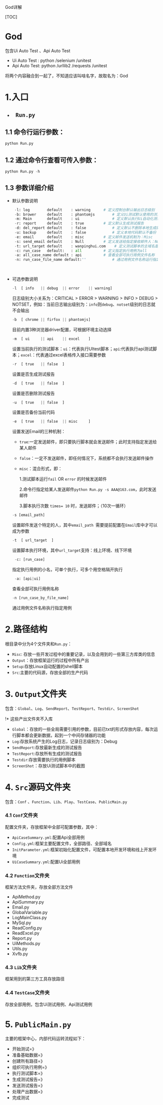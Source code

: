 God详解

[TOC]

# God 

包含Ui Auto Test 、Api Auto Test

- Ui Auto Test : python  /selenium /unitest
- Api Auto Test: python /urllib2 /requests /unitest

将两个内容融合到一起了，不知道应该叫啥名字，故取名为：God

# 1.入口 

- ## ` Run.py`

## 1.1 命令行运行参数：

```python
python Run.py
```

## 1.2 通过命令行查看可传入参数：

```python
python Run.py -h
```



## 1.3 参数详细介绍

- 默认参数说明

  ```python
   -l: log        default    : warning 		# 定义控制台默认输出日志级别
   -b: brower     default    : phantomjs		# 定义Ui测试默认使用的浏览器
   -m: Main       default    : ui			    # 定义默认执行Ui自动化测试脚本
   -r: report     default    : true			# 定义默认生成测试报告
   -d: del_report default    : false			# 定义默认不删除本地生成的测试报告
   -u: backup     default    : false			# 定义本地代码默认不备份
   -e: email      default    : misc			# 定义邮件发送机制为：Misc
   -s: send_email default    : Null			# 定义发送给指定接收邮件人：Null
   -t: url_target default    : wanpinghui.com	 # 定义测试脚本的主域名是：www.wanpinghui.com
   -c: run_case   default:   : all			# 定义指定执行用例为all
   -a: all_case_name default : api		    # 查看全部可执行用例文件名称
   -n: run_case_file_name default:''			# 通过用例文件名称运行指定文件名用例
  ```

  ​

- 可选参数说明

  ```python
  -l  [ info   || debug  || error    || warning]
  ```

  日志级别大小关系为：CRITICAL > ERROR > WARNING > INFO > DEBUG > NOTSET，例如：当前日志输出级别为：`info`则`debug`、`notset`级别的日志就不会输出

  ```python
  -b  [ chrome || firfox || phantomjs]
  ```

  目前内置3种浏览器driver配置，可根据环境主动选择

  ```python
  -m  [ ui     || api    || excel    ]
  ```

  设置当前执行的测试脚本：`ui`：代表执行UItest脚本；`api`:代表执行api测试脚本；`excel`：代表通过excel表格传入接口需要参数

  ```python
  -r  [ true   || false  ]
  ```

  设置是否生成测试报告

  ```python
  -d  [ true   || false  ]
  ```

  设置是否删除测试报告

  ```python
  -u  [ true   || false  ]
  ```

  设置是否备份当前代码

  ```python
  -e  [ true   || false  || misc     ]
  ```

  设置发送Email的三种机制：

  - `true`:一定发送邮件，即只要执行脚本就会发送邮件；此时支持指定发送给某人邮件

  - `false`：一定不发送邮件，即任何情况下，系统都不会执行发送邮件操作

  - `misc`：混合形式，即：

    1.测试脚本运行`fail` OR  `error` 的时候发送邮件

    2.命令行指定给某人发送邮件`python Run.py -s AAA@163.com`，此时发送邮件

    3.脚本执行次数 `times= 10` 时，发送邮件；（10次一循环）

  ```python
  -s [email_path]
  ```

  设置邮件发送个特定的人，其中`email_path `需要提前配置在`Email`库中才可以成为参数

  ```python
  -t  [ url_target  ]
  ```

  设置脚本执行环境，其中`url_target`支持：线上环境、线下环境

  ```python
   -c: [run_case]
  ```

  指定执行用例的小名，可单个执行，可多个用空格隔开执行

  ```python
   -a: [api|ui]
  ```

  查看全部可执行用例名称

  ```python
  -n [run_case_by_file_name]
  ```

  通过用例文件名称执行指定用例

# 2.路径结构

根目录中分为4个文件夹和`Run.py`：

- `Misc`: 存放一些开发过程中的重要记录，以及会用到的一些第三方库类的信息
- `Output`：存放框架运行的过程中所有产出
- `Setup`:存放Linux自动配置的shell脚本
- `Src`:主要的代码源，存放全部的生产代码

# 3. `Output`文件夹

包含：`Global`、`Log`、`SendReport`、`TestReport`、`Testdir`、`ScreenShot`

!* 这些产出文件夹不入库

- `Global`：存放的一些全局需要引用的参数，目前已txt的形式存放内容，每次运行脚本都会更新数据，起到一个中间存储器的功能
- `Log`:存放系统产生的Log日志，记录日志级别为：Debug
- `SendReport`:存放最新生成的测试报告
- `TestReport`:存放所有生成的测试报告
- `Testdir`:存放需要执行的用例脚本
- `ScreenShot`：存放Ui测试脚本中的截图

# 4.  `Src`源码文件夹

包含：`Conf` 、`Function`、`Lib`、`Play`、`TestCase`、`PublicMain.py`



### 4.1 `Conf`文件夹

配置文件夹，存放框架中全部可配置参数，其中：

- `ApiCaseSummary.yml`:配置Api全部用例
- `Config.yml`:框架主要配置文件，全部路径、全部域名
- `InitParameter.yml`:框架初始化配置文件，可配置本地开发环境和线上开发环境
- `UiCaseSummary.yml`:配置Ui全部用例

### 4.2 `Function`文件夹

框架方法文件夹，存放全部方法文件

- ApiMethod.py
- ApiSummary.py
- Email.py
- GlobalVariable.py
- LogMainClass.py
- MySql.py
- ReadConfig.py
- ReadExcel.py
- Report.py
- UiMethods.py
- Utils.py
- Xvfb.py

### 4.3 `Lib`文件夹

框架用到的第三方工具存放路径

### 4.4 `TestCase`文件夹

存放全部用例，包含Ui测试用例、Api测试用例

# 5.  `PublicMain.py`

主要的框架中心，内部代码运转流程如下：

- 开始测试=》
- 准备基础数据=》
- 创建所有路径=》
- 组织可执行用例=》
- 执行测试脚本=》
- 生成测试报告=》
- 发送测试报告=》
- 处理产出数据=》
- 完成测试